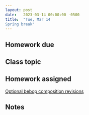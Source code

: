 ```yaml
---
layout: post
date:   2023-03-14 00:00:00 -0500
title:  "Tue, Mar 14
Spring break"
---
```


## Homework due



## Class topic



## Homework assigned

[Optional bebop composition revisions](https://viva.pressbooks.pub/openmusictheory/chapter/jazz-embellishing-chords/#assignments)

## Notes

